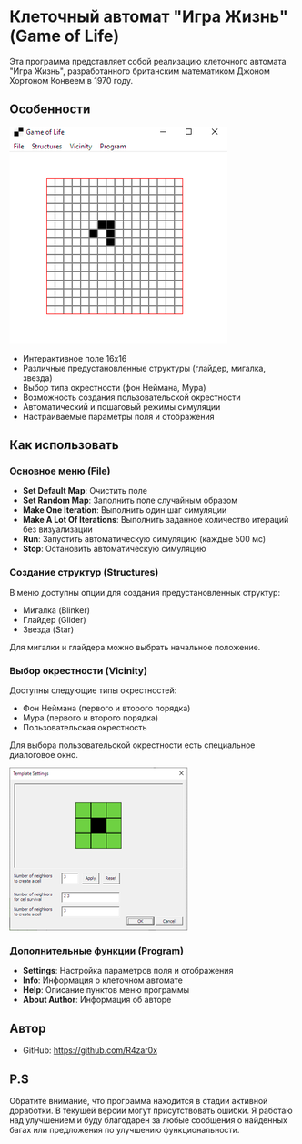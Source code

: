 # Клеточный автомат "Игра Жизнь" (Game of Life)

Эта программа представляет собой реализацию клеточного автомата "Игра Жизнь", разработанного британским математиком Джоном Хортоном Конвеем в 1970 году.

## Особенности

![Поле игры](screenshots/main-screen.png)

- Интерактивное поле 16x16
- Различные предустановленные структуры (глайдер, мигалка, звезда)
- Выбор типа окрестности (фон Неймана, Мура)
- Возможность создания пользовательской окрестности
- Автоматический и пошаговый режимы симуляции
- Настраиваемые параметры поля и отображения

## Как использовать

### Основное меню (File)

- **Set Default Map**: Очистить поле
- **Set Random Map**: Заполнить поле случайным образом
- **Make One Iteration**: Выполнить один шаг симуляции
- **Make A Lot Of Iterations**: Выполнить заданное количество итераций без визуализации
- **Run**: Запустить автоматическую симуляцию (каждые 500 мс)
- **Stop**: Остановить автоматическую симуляцию

### Создание структур (Structures)

В меню доступны опции для создания предустановленных структур:

- Мигалка (Blinker)
- Глайдер (Glider)
- Звезда (Star)

Для мигалки и глайдера можно выбрать начальное положение.

### Выбор окрестности (Vicinity)

Доступны следующие типы окрестностей:

- Фон Неймана (первого и второго порядка)
- Мура (первого и второго порядка)
- Пользовательская окрестность

Для выбора пользовательской окрестности есть специальное диалоговое окно.

![Пользовательская окрестность](screenshots/template-ui.png)

### Дополнительные функции (Program)

- **Settings**: Настройка параметров поля и отображения
- **Info**: Информация о клеточном автомате
- **Help**: Описание пунктов меню программы
- **About Author**: Информация об авторе

## Автор

- GitHub: <https://github.com/R4zar0x>

## P.S

Обратите внимание, что программа находится в стадии активной доработки. В текущей версии могут присутствовать ошибки. Я работаю над улучшением и буду благодарен за любые сообщения о найденных багах или предложения по улучшению функциональности.
